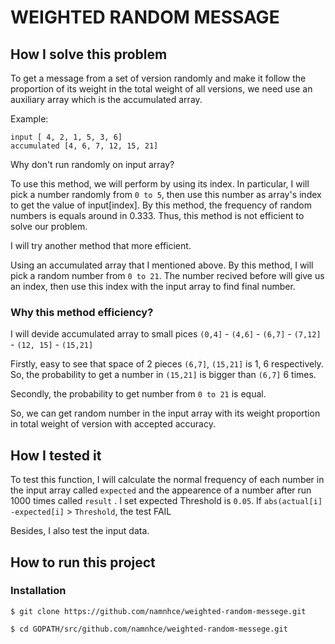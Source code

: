 # WEIGHTED RANDOM MESSAGE

## How I solve this problem

To get a message from a set of version randomly and make it follow the proportion of its weight in the total weight of all versions, we need use an  auxiliary array which is the accumulated array.

Example:
```
input [ 4, 2, 1, 5, 3, 6]
accumulated [4, 6, 7, 12, 15, 21]
```

Why don't run randomly on input array?

To use this method, we will perform by using its index. In particular, I will pick a number randomly from `0 to 5`, then use this number as array's index to get the value of input[index]. By this method, the frequency of random numbers is equals around in 0.333. Thus, this method is not efficient to solve our problem.

I will try another method that more efficient.

Using an accumulated array that I mentioned above. By this method, I will pick a random number from `0 to 21`. The number recived before will give us an index, then use this index with the input array to find final number.

### Why this method efficiency?

I will devide accumulated array to small pices `(0,4]` - `(4,6]` - `(6,7]` - `(7,12]` - `(12, 15]` - `(15,21]`

Firstly, easy to see that space of 2 pieces `(6,7]`, `(15,21]` is 1, 6 respectively. So, the probability to get a number in `(15,21]` is bigger than `(6,7]` 6 times.

Secondly, the probability to get number from `0 to 21` is equal.

So, we can get random number in the input array with its weight proportion in total weight of version with accepted accuracy.

## How I tested it

To test this function, I will calculate the normal frequency of each number in the input array called `expected` and the appearence of a number after run  1000 times called `result` . I set expected Threshold is `0.05`.
If `abs(actual[i] -expected[i]` > `Threshold`, the test FAIL

Besides, I also test the input data.

## How to run this project

### Installation

```
$ git clone https://github.com/namnhce/weighted-random-messege.git
```

```
$ cd GOPATH/src/github.com/namnhce/weighted-random-messege.git
```
